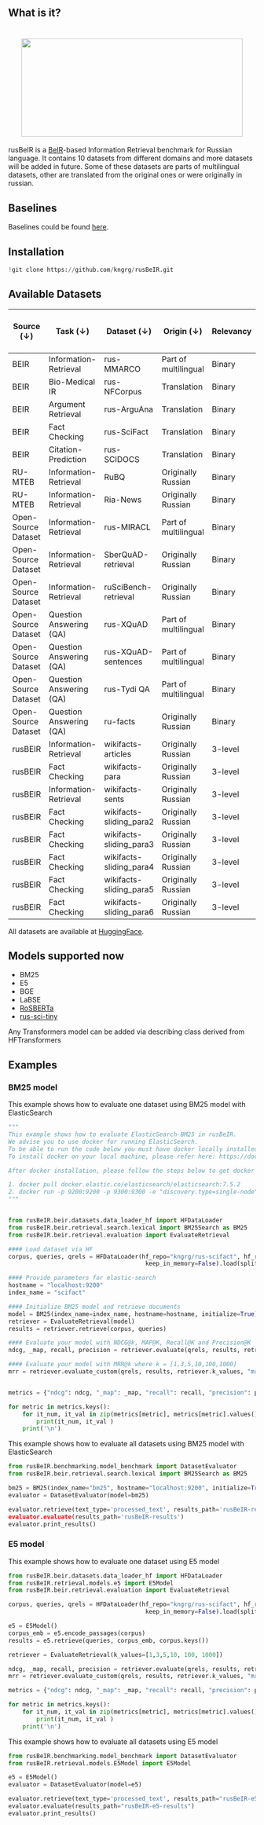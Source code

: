 ## What is it?
<h1 align="center">
<img style="vertical-align:middle" width="450" height="200" src="https://github.com/kngrg/rusBeIR/blob/main/images/rusBeIR_logo.png" />
</h1>

rusBeIR is a [BeIR](https://github.com/beir-cellar/beir)-based Information Retrieval benchmark for Russian language.
It contains 10 datasets from different domains and more datasets will be added in future. Some of these datasets are parts of multilingual datasets, other are translated from the original ones or were originally in russian. 
## Baselines
Baselines could be found [here](https://docs.google.com/spreadsheets/d/19jUZigy-AolNOOhT0EzNggiRoEcvfqL7HRpq0bwHqXc/edit?usp=sharing).
## Installation 
``` python
!git clone https://github.com/kngrg/rusBeIR.git
``` 

##  Available Datasets

| **Source (↓)**         | **Task (↓)**             | **Dataset (↓)**           | **Origin (↓)**           | **Relevancy** | **Train** | **Dev** | **Test** | **Corpus**  | **Avg. Word Lengths (D/Q)** |
|-------------------------|--------------------------|---------------------------|--------------------------|---------------|-----------|---------|----------|-------------|-----------------------------|
| BEIR                   | Information-Retrieval    | rus-MMARCO                | Part of multilingual     | Binary        | 502,939   | 6,980   | ---      | 8,841,823   | 49.6 / 5.95                |
| BEIR                   | Bio-Medical IR           | rus-NFCorpus              | Translation              | Binary        | 2,590     | 324     | 323      | 3,633       | 216.6 / 3.5                |
| BEIR                   | Argument Retrieval       | rus-ArguAna               | Translation              | Binary        | ---       | ---     | 1,406    | 8,674       | 147.8 / 173.8              |
| BEIR                   | Fact Checking            | rus-SciFact               | Translation              | Binary        | 809       | ---     | 300      | 5,183       | 185.8 / 11.2               |
| BEIR                   | Citation-Prediction      | rus-SCIDOCS               | Translation              | Binary        | ---       | ---     | 1,000    | 25,657      | 153.1 / 9.8                |
| RU-MTEB                | Information-Retrieval    | RuBQ                      | Originally Russian       | Binary        | ---       | ---     | 1,692    | 56,826      | 62.07 / 6.4                |
| RU-MTEB                | Information-Retrieval    | Ria-News                  | Originally Russian       | Binary        | ---       | ---     | 10,000   | 704,344     | 155.2 / 8.8                |
| Open-Source Dataset    | Information-Retrieval    | rus-MIRACL                | Part of multilingual     | Binary        | 4,683     | 1,252   | ---      | 9,543,918   | 43 / 6.2                   |
| Open-Source Dataset    | Information-Retrieval    | SberQuAD-retrieval        | Originally Russian       | Binary        | 45,328    | 5,036   | 23,936   | 17,474      | 100.4 / 8.7                |
| Open-Source Dataset    | Information-Retrieval    | ruSciBench-retrieval      | Originally Russian       | Binary        | ---       | 345     | ---      | 200,532     | 89.9 / 9.2                 |
| Open-Source Dataset    | Question Answering (QA)  | rus-XQuAD                 | Part of multilingual     | Binary        | ---       | 1,190   | ---      | 240         | 112.9 / 8.6                |
| Open-Source Dataset    | Question Answering (QA)  | rus-XQuAD-sentences       | Part of multilingual     | Binary        | ---       | 1,190   | ---      | 1,212       | 22.4 / 8.6                 |
| Open-Source Dataset    | Question Answering (QA)  | rus-Tydi QA               | Part of multilingual     | Binary        | ---       | 1,162   | ---      | 89,154      | 69.4 / 6.5                 |
| Open-Source Dataset    | Question Answering (QA)  | ru-facts                  | Originally Russian       | Binary        | 2,241     | 753     | ---      | 6,236       | 28.1 / 23.9                |
| rusBEIR                | Information-Retrieval    | wikifacts-articles        | Originally Russian       | 3-level       | ---       | 540     | ---      | 1,324       | 2,535.9 / 11.4             |
| rusBEIR                | Fact Checking            | wikifacts-para            | Originally Russian       | 3-level       | ---       | 540     | ---      | 15,317      | 219.2 / 11.4               |
| rusBEIR                | Information-Retrieval    | wikifacts-sents           | Originally Russian       | 3-level       | ---       | 540     | ---      | 188,026     | 17.8 / 11.4                |
| rusBEIR                | Fact Checking            | wikifacts-sliding_para2   | Originally Russian       | 3-level       | ---       | 540     | ---      | 118,025     | 35.7 / 11.4                |
| rusBEIR                | Fact Checking            | wikifacts-sliding_para3   | Originally Russian       | 3-level       | ---       | 540     | ---      | 188,024     | 53.6 / 11.4                |
| rusBEIR                | Fact Checking            | wikifacts-sliding_para4   | Originally Russian       | 3-level       | ---       | 540     | ---      | 188,023     | 71.4 / 11.4                |
| rusBEIR                | Fact Checking            | wikifacts-sliding_para5   | Originally Russian       | 3-level       | ---       | 540     | ---      | 188,022     | 89.3 / 11.4                |
| rusBEIR                | Fact Checking            | wikifacts-sliding_para6   | Originally Russian       | 3-level       | ---       | 540     | ---      | 188,021     | 107.1 / 11.4               |

All datasets are available at [HuggingFace](https://huggingface.co/collections/kngrg/rusbeir-66e28cb06e3e074be55ac0f3).

## Models supported now
- BM25
- E5
- BGE
- LaBSE
- [RoSBERTa](https://huggingface.co/ai-forever/ru-en-RoSBERTa)
- [rus-sci-tiny](https://huggingface.co/mlsa-iai-msu-lab/sci-rus-tiny)

Any Transformers model can be added via describing class derived from HFTransformers

##  Examples 

### BM25 model
This example shows how to evaluate one dataset using BM25 model with ElasticSearch
```python
"""
This example shows how to evaluate ElasticSearch-BM25 in rusBeIR.
We advise you to use docker for running ElasticSearch. 
To be able to run the code below you must have docker locally installed in your machine.
To install docker on your local machine, please refer here: https://docs.docker.com/get-docker/

After docker installation, please follow the steps below to get docker container up and running:

1. docker pull docker.elastic.co/elasticsearch/elasticsearch:7.5.2
2. docker run -p 9200:9200 -p 9300:9300 -e "discovery.type=single-node" docker.elastic.co/elasticsearch/elasticsearch:7.5.2
""" 


from rusBeIR.beir.datasets.data_loader_hf import HFDataLoader
from rusBeIR.beir.retrieval.search.lexical import BM25Search as BM25
from rusBeIR.beir.retrieval.evaluation import EvaluateRetrieval

#### Load dataset via HF 
corpus, queries, qrels = HFDataLoader(hf_repo="kngrg/rus-scifact", hf_repo_qrels="kngrg/rus-scifact-qrels", streaming=False,
                                       keep_in_memory=False).load(split='test') # select necessary split train/test/dev

#### Provide parameters for elastic-search
hostname = "localhost:9200"
index_name = "scifact" 

#### Initialize BM25 model and retrieve documents 
model = BM25(index_name=index_name, hostname=hostname, initialize=True)
retriever = EvaluateRetrieval(model)
results = retriever.retrieve(corpus, queries)

#### Evaluate your model with NDCG@k, MAP@K, Recall@K and Precision@K  where k = [1,3,5,10,100,1000] 
ndcg, _map, recall, precision = retriever.evaluate(qrels, results, retriever.k_values)

#### Evaluate your model with MRR@k where k = [1,3,5,10,100,1000]
mrr = retriever.evaluate_custom(qrels, results, retriever.k_values, "mrr")


metrics = {"ndcg": ndcg, "_map": _map, "recall": recall, "precision": precision, "mrr": mrr}

for metric in metrics.keys():
    for it_num, it_val in zip(metrics[metric], metrics[metric].values()):
        print(it_num, it_val )
    print('\n')
```

This example shows how to evaluate all datasets using BM25 model with ElasticSearch
``` python
from rusBeIR.benchmarking.model_benchmark import DatasetEvaluator
from rusBeIR.beir.retrieval.search.lexical import BM25Search as BM25

bm25 = BM25(index_name="bm25", hostname="localhost:9200", initialize=True)
evaluator = DatasetEvaluator(model=bm25)

evaluator.retrieve(text_type='processed_text', results_path='rusBeIR-results)
evaluator.evaluate(results_path='rusBeIR-results')
evaluator.print_results()
```

### E5 model 
This example shows how to evaluate one dataset using E5 model
``` python
from rusBeIR.beir.datasets.data_loader_hf import HFDataLoader
from rusBeIR.retrieval.models.e5 import E5Model
from rusBeIR.beir.retrieval.evaluation import EvaluateRetrieval

corpus, queries, qrels = HFDataLoader(hf_repo="kngrg/rus-scifact", hf_repo_qrels="kngrg/rus-scifact-qrels", streaming=False,
                                       keep_in_memory=False).load(split='test')

e5 = E5Model()
corpus_emb = e5.encode_passages(corpus)
results = e5.retrieve(queries, corpus_emb, corpus.keys())

retriever = EvaluateRetrieval(k_values=[1,3,5,10, 100, 1000])

ndcg, _map, recall, precision = retriever.evaluate(qrels, results, retriever.k_values)
mrr = retriever.evaluate_custom(qrels, results, retriever.k_values, "mrr")

metrics = {"ndcg": ndcg, "_map": _map, "recall": recall, "precision": precision, "mrr": mrr}

for metric in metrics.keys():
    for it_num, it_val in zip(metrics[metric], metrics[metric].values()):
        print(it_num, it_val )
    print('\n')
```
This example shows how to evaluate all datasets using E5 model
``` python
from rusBeIR.benchmarking.model_benchmark import DatasetEvaluator
from rusBeIR.retrieval.models.E5Model import E5Model

e5 = E5Model()
evaluator = DatasetEvaluator(model=e5)

evaluator.retrieve(text_type='processed_text', results_path="rusBeIR-e5-results")
evaluator.evaluate(results_path="rusBeIR-e5-results")
evaluator.print_results()
```
